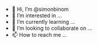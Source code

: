 - 👋 Hi, I’m @simonbinom
- 👀 I’m interested in ...
- 🌱 I’m currently learning ...
- 💞️ I’m looking to collaborate on ...
- 📫 How to reach me ...

<!---
simonbinom/simonbinom is a ✨ special ✨ repository because its `README.md` (this file) appears on your GitHub profile.
You can click the Preview link to take a look at your changes.
--->
